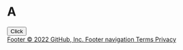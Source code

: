# A
<!DOCTYPE html>
<html>
<head>
    <meta charset="utf-8">
    <title>Anuj</title>
    <link rel="stylesheet" href="style.css">
</head>

<body>
    
<div class="button">
    <a href="Untitled-1.html">
<button>Click</button>

</div>

</body>
</html>
Footer
© 2022 GitHub, Inc.
Footer navigation
Terms
Privacy
